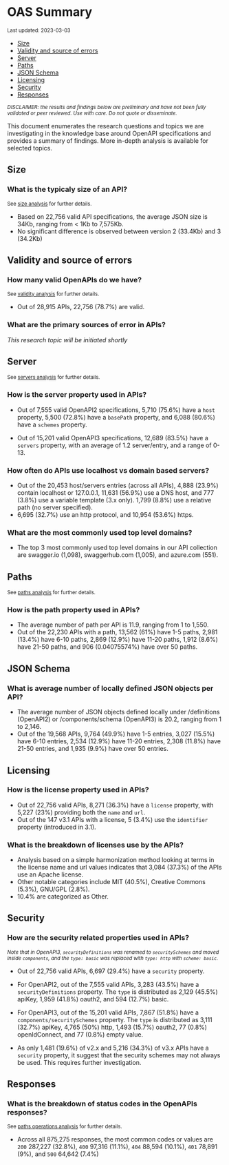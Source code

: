 OAS Summary
================
<sup>Last updated: 2023-03-03</sup>

- <a href="#size" id="toc-size">Size</a>
- <a href="#validity-and-source-of-errors"
  id="toc-validity-and-source-of-errors">Validity and source of errors</a>
- <a href="#server" id="toc-server">Server</a>
- <a href="#paths" id="toc-paths">Paths</a>
- <a href="#json-schema" id="toc-json-schema">JSON Schema</a>
- <a href="#licensing" id="toc-licensing">Licensing</a>
- <a href="#security" id="toc-security">Security</a>
- <a href="#responses" id="toc-responses">Responses</a>

<sup>*DISCLAIMER: the results and findings below are preliminary and
have not been fully validated or peer reviewed. Use with care. Do not
quote or disseminate.*</sup>

This document enumerates the research questions and topics we are
investigating in the knowledge base around OpenAPI specifications and
provides a summary of findings. More in-depth analysis is available for
selected topics.

## Size

### What is the typicaly size of an API?

<sup>See [size analysis](oas_size.md) for further details.<sup>

- Based on 22,756 valid API specifications, the average JSON size is
  34Kb, ranging from \< 1Kb to 7,575Kb.
- No significant difference is observed between version 2 (33.4Kb) and 3
  (34.2Kb)

## Validity and source of errors

### How many valid OpenAPIs do we have?

<sup>See [validity analysis](oas_validity.md) for further details.<sup>

- Out of 28,915 APIs, 22,756 (78.7%) are valid.

### What are the primary sources of error in APIs?

*This research topic will be initiated shortly*

## Server

<sup>See [servers analysis](oas_servers.md) for further details.</sup>

### How is the server property used in APIs?

- Out of 7,555 valid OpenAPI2 specifications, 5,710 (75.6%) have a
  `host` property, 5,500 (72.8%) have a `basePath` property, and 6,088
  (80.6%) have a `schemes` property.

- Out of 15,201 valid OpenAPI3 specifications, 12,689 (83.5%) have a
  `servers` property, with an average of 1.2 server/entry, and a range
  of 0-13.

### How often do APIs use localhost vs domain based servers?

- Out of the 20,453 host/servers entries (across all APIs), 4,888
  (23.9%) contain localhost or 127.0.0.1, 11,631 (56.9%) use a DNS host,
  and 777 (3.8%) use a variable template (3.x only). 1,799 (8.8%) use a
  relative path (no server specified).
- 6,695 (32.7%) use an http protocol, and 10,954 (53.6%) https.

### What are the most commonly used top level domains?

- The top 3 most commonly used top level domains in our API collection
  are swagger.io (1,098), swaggerhub.com (1,005), and azure.com (551).

## Paths

<sup>See [paths analysis](oas_paths.md) for further details.</sup>

### How is the path property used in APIs?

- The average number of path per API is 11.9, ranging from 1 to 1,550.
- Out of the 22,230 APIs with a path, 13,562 (61%) have 1-5 paths, 2,981
  (13.4%) have 6-10 paths, 2,869 (12.9%) have 11-20 paths, 1,912 (8.6%)
  have 21-50 paths, and 906 (0.04075574%) have over 50 paths.

## JSON Schema

### What is average number of locally defined JSON objects per API?

- The average number of JSON objects defined locally under /definitions
  (OpenAPI2) or /components/schema (OpenAPI3) is 20.2, ranging from 1 to
  2,146.
- Out of the 19,568 APIs, 9,764 (49.9%) have 1-5 entries, 3,027 (15.5%)
  have 6-10 entries, 2,534 (12.9%) have 11-20 entries, 2,308 (11.8%)
  have 21-50 entries, and 1,935 (9.9%) have over 50 entries.

## Licensing

### How is the license property used in APIs?

- Out of 22,756 valid APIs, 8,271 (36.3%) have a `license` property,
  with 5,227 (23%) providing both the `name` and `url`.
- Out of the 147 v3.1 APIs with a license, 5 (3.4%) use the `identifier`
  property (introduced in 3.1).

### What is the breakdown of licenses use by the APIs?

- Analysis based on a simple harmonization method looking at terms in
  the license name and url values indicates that 3,084 (37.3%) of the
  APIs use an Apache license.
- Other notable categories include MIT (40.5%), Creative Commons (5.3%),
  GNU/GPL (2.8%).
- 10.4% are categorized as Other.

## Security

### How are the security related properties used in APIs?

<sup>*Note that in OpenAPI3, `securityDefinitions` was renamed to
`securitySchemes` and moved inside `components`, and the `type: basic`
was replaced with `type: http` with `scheme: basic`.*</sup>

- Out of 22,756 valid APIs, 6,697 (29.4%) have a `security` property.

- For OpenAPI2, out of the 7,555 valid APIs, 3,283 (43.5%) have a
  `securityDefinitions` property. The `type` is distributed as 2,129
  (45.5%) apiKey, 1,959 (41.8%) oauth2, and 594 (12.7%) basic.

- For OpenAPI3, out of the 15,201 valid APIs, 7,867 (51.8%) have a
  `components/securitySchemes` property. The `type` is distributed as
  3,111 (32.7%) apiKey, 4,765 (50%) http, 1,493 (15.7%) oauth2, 77
  (0.8%) openIdConnect, and 77 (0.8%) empty value.

- As only 1,481 (19.6%) of v2.x and 5,216 (34.3%) of v3.x APIs have a
  `security` property, it suggest that the security schemes may not
  always be used. This requires further investigation.

## Responses

### What is the breakdown of status codes in the OpenAPIs responses?

<sup>See [paths operations analysis](oas_paths_operations.md) for
further details.<sup>

- Across all 875,275 responses, the most common codes or values are
  `200` 287,227 (32.8%), `400` 97,316 (11.1%), `404` 88,594 (10.1%),
  `401` 78,891 (9%), and `500` 64,642 (7.4%)
